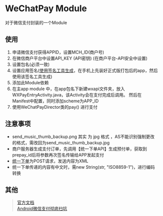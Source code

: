 # WeChatPay Module #
对于微信支付封装的一个Module  

## 使用 ##

1. 申请微信支付获得APPID，设置MCH_ID(商户号)
2. 在微信商户平台中设置API_KEY (API密钥) (在商户平台-API安全中设置)
3. 设置包名(必须一致)  
4. 设置应用签名([使用签名工具生成](https://open.weixin.qq.com/zh_CN/htmledition/res/dev/download/sdk/Gen_Signature_Android.apk)，在手机上先装好正式版打包后的app，然后使用该签名工具生成)  
5. 添加此Module依赖
5. 在主app module 中，在app包名下新建wxapi文件夹，放入WXPayEntryActivity.java，该Activity会在支付完成后调用。  然后在Manifest中配置，同时添加scheme为APP_ID
6. 使用WeChatPayDirector类的pay() 进行支付  

## 注意事项 ##

- send_music_thumb_backup.png 其实 为 jpg 格式 ，AS不能识别强制更改的格式，需改回为send_music_thumb_backup.jpg
- 商户服务器生成支付订单，先调用【统一下单API】生成预付单，获取到prepay_id后将参数再次签名传输给APP发起支付
- [统一下单](https://pay.weixin.qq.com/wiki/doc/api/app/app.php?chapter=9_1)为POST请求，发送内容为XML  
- 统一下单传递的内容有中文时，需new String(str, "ISO8859-1")，进行编码转换

## 其他 ##
> [官方文档](https://pay.weixin.qq.com/wiki/doc/api/app/app.php?chapter=8_5)  
> [Android微信支付彻底扫坑](http://www.eoeandroid.com/thread-918154-1-1.html?_dsign=88b40678)  